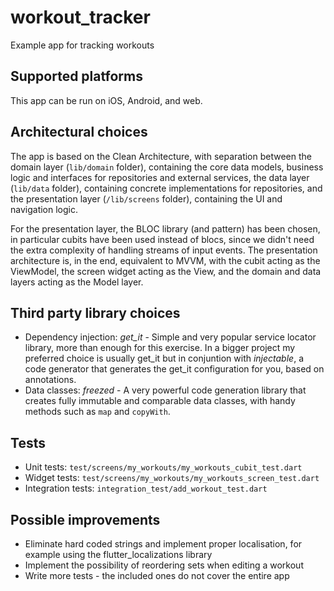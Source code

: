 # workout_tracker
Example app for tracking workouts

## Supported platforms
This app can be run on iOS, Android, and web.

## Architectural choices
The app is based on the Clean Architecture, with separation between the domain layer (`lib/domain` folder), containing the core data models, business logic and interfaces for repositories and external services, the data layer (`lib/data` folder), containing concrete implementations for repositories, and the presentation layer (`/lib/screens` folder), containing the UI and navigation logic.

For the presentation layer, the BLOC library (and pattern) has been chosen, in particular cubits have been used instead of blocs, since we didn't need the extra complexity of handling streams of input events. The presentation architecture is, in the end, equivalent to MVVM, with the cubit acting as the ViewModel, the screen widget acting as the View, and the domain and data layers acting as the Model layer.

## Third party library choices
- Dependency injection: *get_it* - Simple and very popular service locator library, more than enough for this exercise. In a bigger project my preferred choice is usually get_it but in conjuntion with *injectable*, a code generator that generates the get_it configuration for you, based on annotations.
- Data classes: *freezed* - A very powerful code generation library that creates fully immutable and comparable data classes, with handy methods such as `map` and `copyWith`.

## Tests
- Unit tests: `test/screens/my_workouts/my_workouts_cubit_test.dart`
- Widget tests: `test/screens/my_workouts/my_workouts_screen_test.dart`
- Integration tests: `integration_test/add_workout_test.dart`

## Possible improvements
- Eliminate hard coded strings and implement proper localisation, for example using the flutter_localizations library
- Implement the possibility of reordering sets when editing a workout
- Write more tests - the included ones do not cover the entire app

